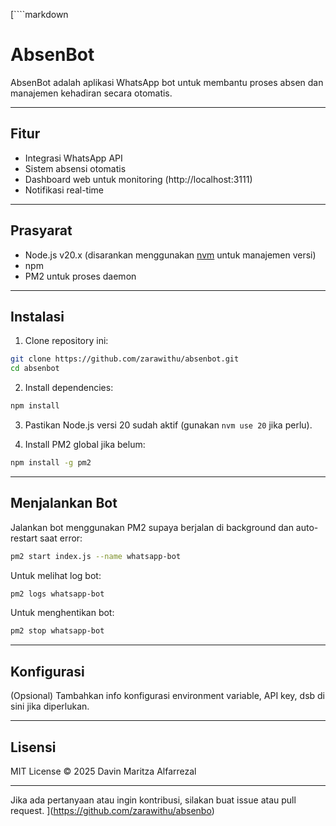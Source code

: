 [````markdown
# AbsenBot

AbsenBot adalah aplikasi WhatsApp bot untuk membantu proses absen dan manajemen kehadiran secara otomatis.

---

## Fitur

- Integrasi WhatsApp API
- Sistem absensi otomatis
- Dashboard web untuk monitoring (http://localhost:3111)
- Notifikasi real-time

---

## Prasyarat

- Node.js v20.x (disarankan menggunakan [nvm](https://github.com/nvm-sh/nvm) untuk manajemen versi)
- npm
- PM2 untuk proses daemon

---

## Instalasi

1. Clone repository ini:

```bash
git clone https://github.com/zarawithu/absenbot.git
cd absenbot
````

2. Install dependencies:

```bash
npm install
```

3. Pastikan Node.js versi 20 sudah aktif (gunakan `nvm use 20` jika perlu).

4. Install PM2 global jika belum:

```bash
npm install -g pm2
```

---

## Menjalankan Bot

Jalankan bot menggunakan PM2 supaya berjalan di background dan auto-restart saat error:

```bash
pm2 start index.js --name whatsapp-bot
```

Untuk melihat log bot:

```bash
pm2 logs whatsapp-bot
```

Untuk menghentikan bot:

```bash
pm2 stop whatsapp-bot
```

---

## Konfigurasi

(Opsional) Tambahkan info konfigurasi environment variable, API key, dsb di sini jika diperlukan.

---

## Lisensi

MIT License © 2025 Davin Maritza Alfarrezal

---

Jika ada pertanyaan atau ingin kontribusi, silakan buat issue atau pull request.
](https://github.com/zarawithu/absenbo)
